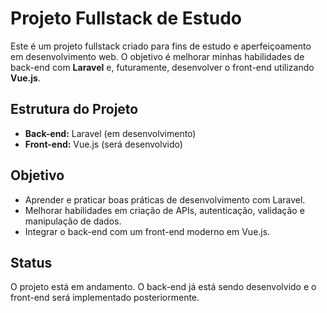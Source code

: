 # Projeto Fullstack de Estudo

Este é um projeto fullstack criado para fins de estudo e aperfeiçoamento em desenvolvimento web. O objetivo é melhorar minhas habilidades de back-end com **Laravel** e, futuramente, desenvolver o front-end utilizando **Vue.js**.

## Estrutura do Projeto

- **Back-end:** Laravel (em desenvolvimento)
- **Front-end:** Vue.js (será desenvolvido)

## Objetivo

- Aprender e praticar boas práticas de desenvolvimento com Laravel.
- Melhorar habilidades em criação de APIs, autenticação, validação e manipulação de dados.
- Integrar o back-end com um front-end moderno em Vue.js.

## Status

O projeto está em andamento. O back-end já está sendo desenvolvido e o front-end será implementado posteriormente.

<!-- ## Como rodar o projeto (Back-end)

1. Clone este repositório:
   ```bash
   git clone <URL_DO_REPOSITORIO> -->
